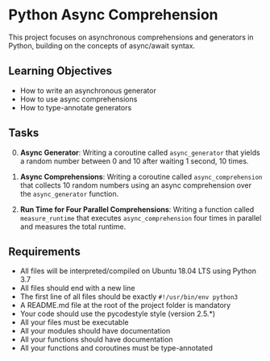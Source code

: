 # Python Async Comprehension

This project focuses on asynchronous comprehensions and generators in Python, building on the concepts of async/await syntax.

## Learning Objectives

- How to write an asynchronous generator
- How to use async comprehensions
- How to type-annotate generators

## Tasks

0. **Async Generator**: Writing a coroutine called `async_generator` that yields a random number between 0 and 10 after waiting 1 second, 10 times.

1. **Async Comprehensions**: Writing a coroutine called `async_comprehension` that collects 10 random numbers using an async comprehension over the `async_generator` function.

2. **Run Time for Four Parallel Comprehensions**: Writing a function called `measure_runtime` that executes `async_comprehension` four times in parallel and measures the total runtime.

## Requirements

- All files will be interpreted/compiled on Ubuntu 18.04 LTS using Python 3.7
- All files should end with a new line
- The first line of all files should be exactly `#!/usr/bin/env python3`
- A README.md file at the root of the project folder is mandatory
- Your code should use the pycodestyle style (version 2.5.*)
- All your files must be executable
- All your modules should have documentation
- All your functions should have documentation
- All your functions and coroutines must be type-annotated